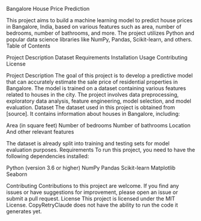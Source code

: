Bangalore House Price Prediction


This project aims to build a machine learning model to predict house prices in Bangalore, India, based on various features such as area, number of bedrooms, number of bathrooms, and more. The project utilizes Python and popular data science libraries like NumPy, Pandas, Scikit-learn, and others.
Table of Contents

Project Description
Dataset
Requirements
Installation
Usage
Contributing
License

Project Description
The goal of this project is to develop a predictive model that can accurately estimate the sale price of residential properties in Bangalore. The model is trained on a dataset containing various features related to houses in the city. The project involves data preprocessing, exploratory data analysis, feature engineering, model selection, and model evaluation.
Dataset
The dataset used in this project is obtained from [source]. It contains information about houses in Bangalore, including:

Area (in square feet)
Number of bedrooms
Number of bathrooms
Location
And other relevant features

The dataset is already split into training and testing sets for model evaluation purposes.
Requirements
To run this project, you need to have the following dependencies installed:

Python (version 3.6 or higher)
NumPy
Pandas
Scikit-learn
Matplotlib
Seaborn

Contributing
Contributions to this project are welcome. If you find any issues or have suggestions for improvement, please open an issue or submit a pull request.
License
This project is licensed under the MIT License. CopyRetryClaude does not have the ability to run the code it generates yet.
